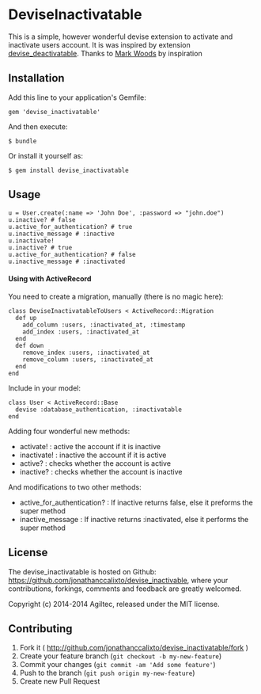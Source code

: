 # DeviseInactivatable

This is a simple, however wonderful devise extension to activate and inactivate users account.
It is was inspired by extension [devise_deactivatable](https://github.com/thickpaddy/devise_deactivatable).
Thanks to [Mark Woods](https://github.com/thickpaddy) by inspiration

## Installation

Add this line to your application's Gemfile:

    gem 'devise_inactivatable'

And then execute:

    $ bundle

Or install it yourself as:

    $ gem install devise_inactivatable

## Usage

    u = User.create(:name => 'John Doe', :password => "john.doe")
    u.inactive? # false
    u.active_for_authentication? # true
    u.inactive_message # :inactive
    u.inactivate!
    u.inactive? # true
    u.active_for_authentication? # false
    u.inactive_message # :inactivated

#### Using with ActiveRecord
You need to create a migration, manually (there is no magic here):

    class DeviseInactivatableToUsers < ActiveRecord::Migration
      def up
        add_column :users, :inactivated_at, :timestamp
        add_index :users, :inactivated_at
      end
      def down
        remove_index :users, :inactivated_at
        remove_column :users, :inactivated_at
      end
    end


Include in your model:

    class User < ActiveRecord::Base
      devise :database_authentication, :inactivatable
    end

Adding four wonderful new methods:

- activate! : active the account if it is inactive
- inactivate! : inactive the account if it is active
- active? : checks whether the account is active
- inactive? : checks whether the account is inactive

And modifications to two other methods:

- active_for_authentication? : If inactive returns false, else it preforms the super method
- inactive_message : If inactive returns :inactivated, else it performs the super method

## License

The devise_inactivatable is hosted on Github: https://github.com/jonathanccalixto/devise_inactivable, where your contributions, forkings, comments and feedback are greatly welcomed.

Copyright (c) 2014-2014 Agiltec, released under the MIT license.


## Contributing

1. Fork it ( http://github.com/jonathanccalixto/devise_inactivatable/fork )
2. Create your feature branch (`git checkout -b my-new-feature`)
3. Commit your changes (`git commit -am 'Add some feature'`)
4. Push to the branch (`git push origin my-new-feature`)
5. Create new Pull Request
